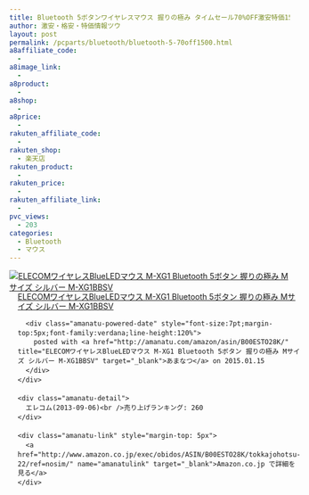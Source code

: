 ```yaml
---
title: Bluetooth 5ボタンワイヤレスマウス 握りの極み タイムセール70%OFF激安特価1500円台！送料無料！
author: 激安・格安・特価情報ツウ
layout: post
permalink: /pcparts/bluetooth/bluetooth-5-70off1500.html
a8affiliate_code:
  - 
a8image_link:
  - 
a8product:
  - 
a8shop:
  - 
a8price:
  - 
rakuten_affiliate_code:
  - 
rakuten_shop:
  - 楽天店
rakuten_product:
  - 
rakuten_price:
  - 
rakuten_affiliate_link:
  - 
pvc_views:
  - 203
categories:
  - Bluetooth
  - マウス
---
```

<div class="amanatu-box" style="margin-bottom:0px;">
  <div class="amanatu-image" style="float:left;">
    <a href="http://www.amazon.co.jp/exec/obidos/ASIN/B00ESTO28K/tokkajohotsu-22/ref=nosim/" name="amanatulink" target="_blank"><img src="http://i2.wp.com/ecx.images-amazon.com/images/I/31jVMXga3iL._SL160_.jpg?w=546" alt="ELECOMワイヤレスBlueLEDマウス M-XG1 Bluetooth 5ボタン 握りの極み Mサイズ シルバー M-XG1BBSV" style="border: none;" data-recalc-dims="1" /></a>
  </div>
  
  <div class="amanatu-info" style="float:left;margin-left:15px;line-height:120%">
    <div class="amanatu-name" style="margin-bottom:10px;line-height:120%">
      <a href="http://www.amazon.co.jp/exec/obidos/ASIN/B00ESTO28K/tokkajohotsu-22/ref=nosim/" name="amanatulink" target="_blank">ELECOMワイヤレスBlueLEDマウス M-XG1 Bluetooth 5ボタン 握りの極み Mサイズ シルバー M-XG1BBSV</a> 
      
      <div class="amanatu-powered-date" style="font-size:7pt;margin-top:5px;font-family:verdana;line-height:120%">
        posted with <a href="http://amanatu.com/amazon/asin/B00ESTO28K/" title="ELECOMワイヤレスBlueLEDマウス M-XG1 Bluetooth 5ボタン 握りの極み Mサイズ シルバー M-XG1BBSV" target="_blank">あまなつ</a> on 2015.01.15
      </div>
    </div>
    
    <div class="amanatu-detail">
      エレコム(2013-09-06)<br />売り上げランキング: 260
    </div>
    
    <div class="amanatu-link" style="margin-top: 5px">
      <a href="http://www.amazon.co.jp/exec/obidos/ASIN/B00ESTO28K/tokkajohotsu-22/ref=nosim/" name="amanatulink" target="_blank">Amazon.co.jp で詳細を見る</a>
    </div>
  </div>
  
  <div class="amanatu-footer" style="clear: left">
  </div>
</div>